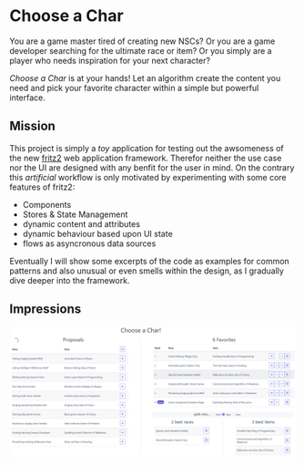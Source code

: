 # Choose a Char

You are a game master tired of creating new NSCs?
Or you are a game developer searching for the ultimate race or item?
Or you simply are a player who needs inspiration for your next character?

*Choose a Char* is at your hands! Let an algorithm create the content you need and pick your favorite character within a simple but powerful interface.

## Mission

This project is simply a *toy* application for testing out the awsomeness of the new [fritz2](https://www.fritz2.dev/) web application framework.
Therefor neither the use case nor the UI are designed with any benfit for the user in mind. On the contrary this *artificial* workflow is only motivated by experimenting with some core features of fritz2:

* Components
* Stores & State Management
* dynamic content and attributes
* dynamic behaviour based upon UI state
* flows as asyncronous data sources

Eventually I will show some excerpts of the code as examples for common patterns and also unusual or even smells within the design, as I gradually dive deeper into the framework.

## Impressions

![Main screen](screenshot.png)
